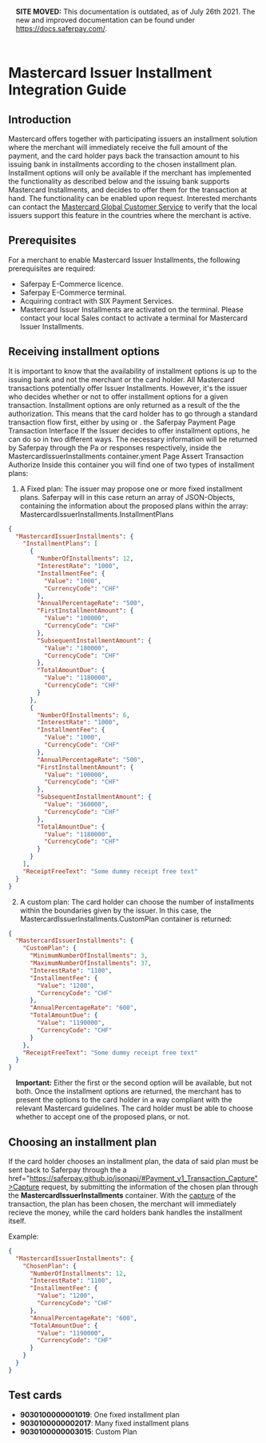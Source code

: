 <div class="warning" style="min-height: 75px;">
  <span class="glyphicon glyphicon-exclamation-sign" style="color: rgb(240, 169, 43);font-size: 55px;float: left;height: 75px;margin-right: 15px;margin-top: 0px;"></span>
  <p><strong>SITE MOVED:</strong> This documentation is outdated, as of July 26th 2021. The new and improved documentation can be found under <a href="https://docs.saferpay.com/home/integration-guide/introduction">https://docs.saferpay.com/</a>.</p>
</div>

# Mastercard Issuer Installment Integration Guide

## <a name="mcii-intro"></a>Introduction
Mastercard offers together with participating issuers an installment solution where the merchant will immediately receive the full amount of the payment, and the card holder pays back the transaction amount to his issuing bank in installments according to the chosen installment plan.
Installment options will only be available if the merchant has implemented the functionality as described below and the issuing bank supports Mastercard Installments, and decides to offer them for the transaction at hand. 
The functionality can be enabled upon request. Interested merchants can contact the <a href="mailto: customer_support@mastercard.com">Mastercard Global Customer Service</a> to verify that the local issuers support this feature in the countries where the merchant is active.

## <a name="mcii-req"></a>Prerequisites
For a merchant to enable Mastercard Issuer Installments, the following prerequisites are required:
+ Saferpay E-Commerce licence. 
+ Saferpay E-Commerce terminal. 
+ Acquiring contract with SIX Payment Services. 
+ Mastercard Issuer Installments are activated on the terminal.
Please contact your local Sales contact to activate a terminal for Mastercard Issuer Installments. 

## <a name="mcii-opt"></a>Receiving installment options
It is important to know that the availability of installment options is up to the issuing bank and not the merchant or the card holder. All Mastercard transactions potentially offer Issuer Installments. However, it's the issuer who decides whether or not to offer installment options for a given transaction.
Installment options are only returned as a result of the the authorization. This means that the card holder has to go through a standard transaction flow first, either by using  or . the Saferpay Payment Page Transaction Interface
If the Issuer decides to offer installment options, he can do so in two different ways. The necessary information will be returned by Saferpay through the Pa or  responses respectively, inside the MastercardIssuerInstallments container.yment Page Assert Transaction Authorize
Inside this container you will find one of two types of installment plans:

1. A Fixed plan: The issuer may propose one or more fixed installment plans. Saferpay will in this case return an array of JSON-Objects, containing the information about the proposed plans within the  array: MastercardIssuerInstallments.InstallmentPlans

```json
{
  "MastercardIssuerInstallments": {
    "InstallmentPlans": [
      {
        "NumberOfInstallments": 12,
        "InterestRate": "1000",
        "InstallmentFee": {
          "Value": "1000",
          "CurrencyCode": "CHF"
        },
        "AnnualPercentageRate": "500",
        "FirstInstallmentAmount": {
          "Value": "100000",
          "CurrencyCode": "CHF"
        },
        "SubsequentInstallmentAmount": {
          "Value": "180000",
          "CurrencyCode": "CHF"
        },
        "TotalAmountDue": {
          "Value": "1180000",
          "CurrencyCode": "CHF"
        }
      },
      {
        "NumberOfInstallments": 6,
        "InterestRate": "1000",
        "InstallmentFee": {
          "Value": "1000",
          "CurrencyCode": "CHF"
        },
        "AnnualPercentageRate": "500",
        "FirstInstallmentAmount": {
          "Value": "100000",
          "CurrencyCode": "CHF"
        },
        "SubsequentInstallmentAmount": {
          "Value": "360000",
          "CurrencyCode": "CHF"
        },
        "TotalAmountDue": {
          "Value": "1180000",
          "CurrencyCode": "CHF"
        }
      }
    ],
    "ReceiptFreeText": "Some dummy receipt free text"
  }
}
```

2. A custom plan: The card holder can choose the number of installments within the boundaries given by the issuer. In this case, the MastercardIssuerInstallments.CustomPlan container is returned:
```json
{  
  "MastercardIssuerInstallments": {    
    "CustomPlan": {      
      "MinimumNumberOfInstallments": 3,
      "MaximumNumberOfInstallments": 37,
      "InterestRate": "1100",
      "InstallmentFee": {
        "Value": "1200",
        "CurrencyCode": "CHF"
      },
      "AnnualPercentageRate": "600",
      "TotalAmountDue": {
        "Value": "1190000",
        "CurrencyCode": "CHF"
      }
    },
    "ReceiptFreeText": "Some dummy receipt free text"  
  } 
}
```
<div class="warning" style="min-height: 75px;">
  <span class="glyphicon glyphicon-exclamation-sign" style="color: rgb(240, 169, 43);font-size: 55px;float: left;height: 75px;margin-right: 15px;margin-top: 0px;"></span>
  <p><strong>Important:</strong> Either the first or the second option will be available, but not both.
Once the installment options are returned, the merchant has to present the options to the card holder in a way compliant with the relevant Mastercard guidelines.    
The card holder must be able to choose whether to accept one of the proposed plans, or not.</p>
</div>

## <a name="mcii-plan"></a>Choosing an installment plan
If the card holder chooses an installment plan, the data of said plan must be sent back to Saferpay through the a href="https://saferpay.github.io/jsonapi/#Payment_v1_Transaction_Capture">Capture request</a>, by submitting the information of the chosen plan through the **MastercardIssuerInstallments** container. With the <a href="https://saferpay.github.io/jsonapi/#Payment_v1_Transaction_Capture">capture</a> of the transaction, the plan has been chosen, the merchant will immediately recieve the money, while the card holders bank handles the installment itself.

Example:
```json
{  
  "MastercardIssuerInstallments": {
    "ChosenPlan": {
      "NumberOfInstallments": 12,
      "InterestRate": "1100",
      "InstallmentFee": {
        "Value": "1200",
        "CurrencyCode": "CHF"
      },
      "AnnualPercentageRate": "600",
      "TotalAmountDue": {
        "Value": "1190000",
        "CurrencyCode": "CHF"
      }
    }
  }
}
```
## <a name="mcii-test"></a>Test cards

+ **9030100000001019**: One fixed installment plan
+ **9030100000002017**: Many fixed installment plans
+ **9030100000003015**: Custom Plan
